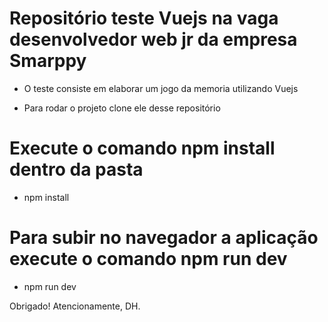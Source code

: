 # Repositório teste Vuejs na vaga desenvolvedor web jr da empresa Smarppy 

- O teste consiste em elaborar um jogo da memoria utilizando Vuejs



- Para rodar o projeto clone ele desse repositório

# Execute o comando npm install dentro da pasta
- npm install

# Para subir no navegador a aplicação execute o comando npm run dev
- npm run dev




Obrigado! Atencionamente, DH.
